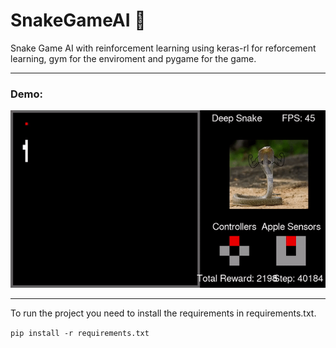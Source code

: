 # SnakeGameAI 🐍
Snake Game AI with reinforcement learning using keras-rl for reforcement learning, gym for the enviroment
and pygame for the game.
<br /><hr />
### Demo:
![Snake AI Training](images/training.gif)

<hr />

To run the project you need to install the requirements in requirements.txt.

<code>pip install -r requirements.txt</code>